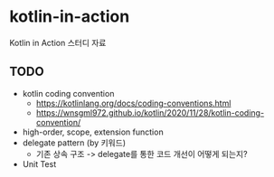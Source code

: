 # kotlin-in-action
Kotlin in Action 스터디 자료

## TODO
* kotlin coding convention 
  * https://kotlinlang.org/docs/coding-conventions.html
  * https://wnsgml972.github.io/kotlin/2020/11/28/kotlin-coding-convention/
* high-order, scope, extension function
* delegate pattern (by 키워드)
    * 기존 상속 구조 -> delegate를 통한 코드 개선이 어떻게 되는지?
* Unit Test
